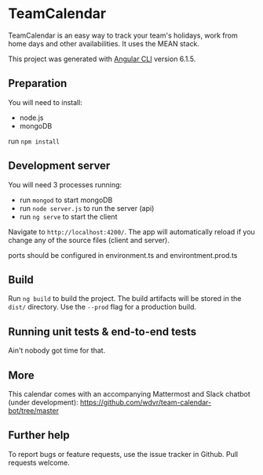 # TeamCalendar

TeamCalendar is an easy way to track your team's holidays, work from home days and other availabilities. It uses the MEAN stack.



This project was generated with [Angular CLI](https://github.com/angular/angular-cli) version 6.1.5.

## Preparation

You will need to install:

- node.js
- mongoDB

run `npm install`

## Development server

You will need 3 processes running:
- run `mongod` to start mongoDB
- run `node server.js` to run the server (api)
- run `ng serve` to start the client

Navigate to `http://localhost:4200/`. The app will automatically reload if you change any of the source files (client and server).

ports should be configured in environment.ts and environtment.prod.ts

## Build

Run `ng build` to build the project. The build artifacts will be stored in the `dist/` directory. Use the `--prod` flag for a production build.

## Running unit tests & end-to-end tests
Ain't nobody got time for that.

## More

This calendar comes with an accompanying Mattermost and Slack chatbot (under development): https://github.com/wdvr/team-calendar-bot/tree/master

## Further help

To report bugs or feature requests, use the issue tracker in Github. Pull requests welcome.
